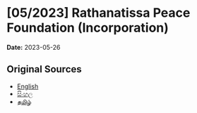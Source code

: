 # [05/2023] Rathanatissa Peace Foundation (Incorporation)

**Date:** 2023-05-26

## Original Sources

- [English](https://documents.gov.lk/view/acts/2023/5/05-2023_E.pdf)
- [සිංහල](https://documents.gov.lk/view/acts/2023/5/05-2023_S.pdf)
- [தமிழ்](https://documents.gov.lk/view/acts/2023/5/05-2023_T.pdf)
